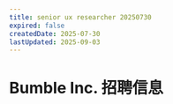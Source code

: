 ```yaml
---
title: senior ux researcher 20250730
expired: false
createdDate: 2025-07-30
lastUpdated: 2025-09-03
---
```


# Bumble Inc. 招聘信息

<JobPostingTable job-posting-json-path="bumble/data/senior-ux-researcher-20250730" />